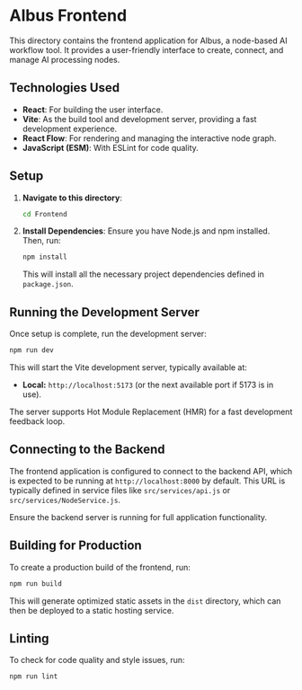 # Albus Frontend

This directory contains the frontend application for Albus, a node-based AI workflow tool. It provides a user-friendly interface to create, connect, and manage AI processing nodes.

## Technologies Used

*   **React**: For building the user interface.
*   **Vite**: As the build tool and development server, providing a fast development experience.
*   **React Flow**: For rendering and managing the interactive node graph.
*   **JavaScript (ESM)**: With ESLint for code quality.

## Setup

1.  **Navigate to this directory**:
    ```bash
    cd Frontend
    ```

2.  **Install Dependencies**:
    Ensure you have Node.js and npm installed. Then, run:
    ```bash
    npm install
    ```
    This will install all the necessary project dependencies defined in `package.json`.

## Running the Development Server

Once setup is complete, run the development server:

```bash
npm run dev
```

This will start the Vite development server, typically available at:
*   **Local:** `http://localhost:5173` (or the next available port if 5173 is in use).

The server supports Hot Module Replacement (HMR) for a fast development feedback loop.

## Connecting to the Backend

The frontend application is configured to connect to the backend API, which is expected to be running at `http://localhost:8000` by default. This URL is typically defined in service files like `src/services/api.js` or `src/services/NodeService.js`.

Ensure the backend server is running for full application functionality.

## Building for Production

To create a production build of the frontend, run:

```bash
npm run build
```

This will generate optimized static assets in the `dist` directory, which can then be deployed to a static hosting service.

## Linting

To check for code quality and style issues, run:

```bash
npm run lint
```
